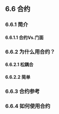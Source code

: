 ## 6.6 合约

### 6.6.1 简介

#### 6.6.1.1 合约Vs.门面

### 6.6.2 为什么用合约？

#### 6.6.2.1  松耦合

#### 6.6.2.2 简单

### 6.6.3 合约参考

### 6.6.4 如何使用合约